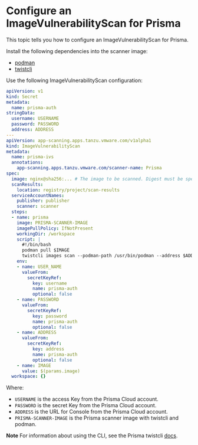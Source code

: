 # Configure an ImageVulnerabilityScan for Prisma

This topic tells you how to configure an ImageVulnerabilityScan for Prisma.

Install the following dependencies into the scanner image:
  - [podman](https://podman.io/docs/installation)
  - [twistcli](https://docs.paloaltonetworks.com/prisma/prisma-cloud/prisma-cloud-admin-compute/tools/twistcli)

Use the following ImageVulnerabilityScan configuration:

```yaml
apiVersion: v1
kind: Secret
metadata:
  name: prisma-auth
stringData:
  username: USERNAME
  password: PASSWORD
  address: ADDRESS
---
apiVersion: app-scanning.apps.tanzu.vmware.com/v1alpha1
kind: ImageVulnerabilityScan
metadata:
  name: prisma-ivs
  annotations:
    app-scanning.apps.tanzu.vmware.com/scanner-name: Prisma
spec:
  image: nginx@sha256:... # The image to be scanned. Digest must be specified.
  scanResults:
    location: registry/project/scan-results
  serviceAccountNames:
    publisher: publisher
    scanner: scanner
  steps:
  - name: prisma
    image: PRISMA-SCANNER-IMAGE
    imagePullPolicy: IfNotPresent
    workingDir: /workspace
    script: |
      #!/bin/bash
      podman pull $IMAGE
      twistcli images scan --podman-path /usr/bin/podman --address $ADDRESS --user $USER_NAME --password $PASSWORD $IMAGE --output-file ./scan-results/twist-scan.json --containerized
    env:
    - name: USER_NAME
      valueFrom:
        secretKeyRef:
          key: username
          name: prisma-auth
          optional: false
    - name: PASSWORD
      valueFrom:
        secretKeyRef:
          key: password
          name: prisma-auth
          optional: false
    - name: ADDRESS
      valueFrom:
        secretKeyRef:
          key: address
          name: prisma-auth
          optional: false
    - name: IMAGE
      value: $(params.image)
  workspace: {}
```

Where:

- `USERNAME` is the access Key from the Prisma Cloud account.
- `PASSWORD` is the secret Key from the Prisma Cloud account.
- `ADDRESS` is the URL for Console from the Prisma Cloud account.
- `PRISMA-SCANNER-IMAGE` is the Prisma scanner image with twistcli and podman.

**Note** For information about using the CLI, see the Prisma twistcli [docs](https://docs.paloaltonetworks.com/prisma/prisma-cloud/prisma-cloud-admin-compute/tools/twistcli_scan_images).